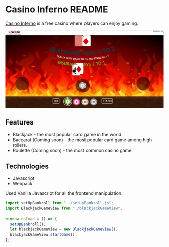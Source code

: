 # Casino Inferno README

[Casino Inferno](https://ko38.github.io/Casino-Inferno/) is a free casino where players can enjoy gaming.

![alt text](demo.jpg "Title")

## Features
* Blackjack - the most popular card game in the world.
* Baccarat (Coming soon) - the most popular card game among high rollers.
* Roulette (Coming soon) - the most common casino game.
## Technologies
* Javascript
* Webpack

Used Vanilla Javascript for all the frontend manipulation.

```javascript
import setUpBankroll from "../setUpBankroll.js";
import BlackjackGameView from "./blackjackGameView";

window.onload = () => {
  setUpBankroll();
  let blackjackGameView = new BlackjackGameView();
  blackjackGameView.startGame();
};
```